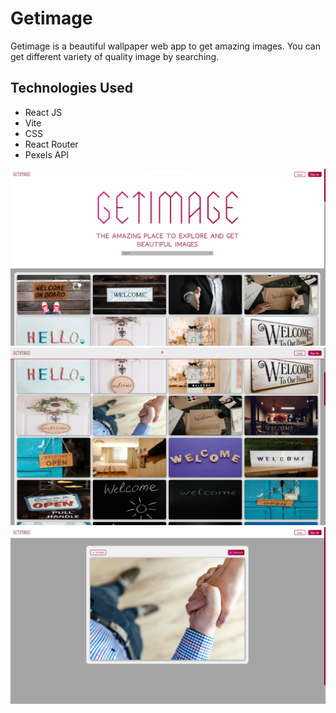 ﻿# Getimage

Getimage is a beautiful wallpaper web app to get amazing images. You can get different variety of quality image by searching.

## Technologies Used

- React JS
- Vite
- CSS
- React Router
- Pexels API

![Home](./assets/screenshots/Screenshot%202022-12-09%20075512.png)
![Images](./assets/screenshots/Screenshot%202022-12-09%20075553.png)
![Preview](./assets/screenshots/Screenshot%202022-12-09%20075615.png)
